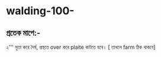 # walding-100-


## প্রতেক মাপে:-

২''' সুতা করে দৈর্ঘ, প্রস্থতে over করে plaite কাটতে হবে। [ তাখলে farm ঠিক থাকবে]
